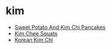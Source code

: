 # kim

 * [Sweet Potato And Kim Chi Pancakes](index/s/sweet-potato-and-kim-chi-pancakes-350207.json)
 * [Kim Chee Squats](index/k/kim-chee-squats.json)
 * [Korean Kim Chi](index/k/korean-kim-chi.json)
